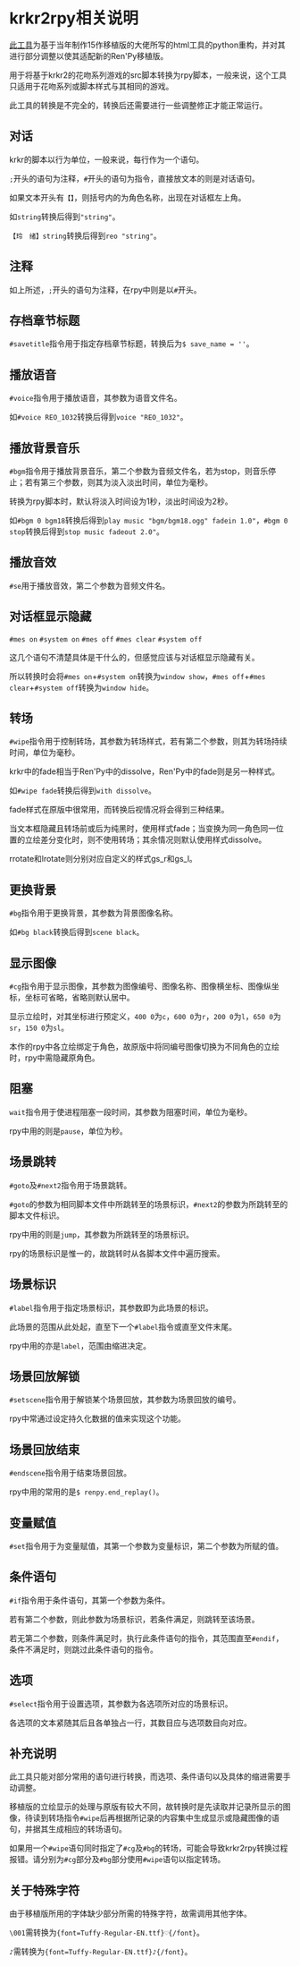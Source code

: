 # krkr2rpy相关说明

[此工具](../tools/krkr2rpy(python)/krkr2rpy.py)为基于当年制作15作移植版的大佬所写的html工具的python重构，并对其进行部分调整以使其适配新的Ren'Py移植版。

用于将基于krkr2的花吻系列游戏的src脚本转换为rpy脚本，一般来说，这个工具只适用于花吻系列或脚本样式与其相同的游戏。

此工具的转换是不完全的，转换后还需要进行一些调整修正才能正常运行。

## 对话

krkr的脚本以行为单位，一般来说，每行作为一个语句。

`;`开头的语句为注释，`#`开头的语句为指令，直接放文本的则是对话语句。

如果文本开头有`【】`，则括号内的为角色名称，出现在对话框左上角。

如`string`转换后得到`"string"`。

`【玲　绪】string`转换后得到`reo "string"`。

## 注释

如上所述，`;`开头的语句为注释，在rpy中则是以`#`开头。

## 存档章节标题

`#savetitle`指令用于指定存档章节标题，转换后为`$ save_name = ''`。

## 播放语音

`#voice`指令用于播放语音，其参数为语音文件名。

如`#voice REO_1032`转换后得到`voice "REO_1032"`。

## 播放背景音乐

`#bgm`指令用于播放背景音乐，第二个参数为音频文件名，若为stop，则音乐停止；若有第三个参数，则其为淡入淡出时间，单位为毫秒。

转换为rpy脚本时，默认将淡入时间设为1秒，淡出时间设为2秒。

如`#bgm 0 bgm18`转换后得到`play music "bgm/bgm18.ogg" fadein 1.0"`，`#bgm 0 stop`转换后得到`stop music fadeout 2.0"`。

## 播放音效

`#se`用于播放音效，第二个参数为音频文件名。

## 对话框显示隐藏

`#mes on` `#system on` `#mes off` `#mes clear` `#system off`

这几个语句不清楚具体是干什么的，但感觉应该与对话框显示隐藏有关。

所以转换时会将`#mes on`+`#system on`转换为`window show`，`#mes off`+`#mes clear`+`#system off`转换为`window hide`。

## 转场

`#wipe`指令用于控制转场，其参数为转场样式，若有第二个参数，则其为转场持续时间，单位为毫秒。

krkr中的fade相当于Ren'Py中的dissolve，Ren'Py中的fade则是另一种样式。

如`#wipe fade`转换后得到`with dissolve`。

fade样式在原版中很常用，而转换后视情况将会得到三种结果。

当文本框隐藏且转场前或后为纯黑时，使用样式fade；当变换为同一角色同一位置的立绘差分变化时，则不使用转场；其余情况则默认使用样式dissolve。

rrotate和lrotate则分别对应自定义的样式gs_r和gs_l。

## 更换背景

`#bg`指令用于更换背景，其参数为背景图像名称。

如`#bg black`转换后得到`scene black`。

## 显示图像

`#cg`指令用于显示图像，其参数为图像编号、图像名称、图像横坐标、图像纵坐标，坐标可省略，省略则默认居中。

显示立绘时，对其坐标进行预定义，`400 0`为`c`，`600 0`为`r`，`200 0`为`l`，`650 0`为`sr`，`150 0`为`sl`。

本作的rpy中各立绘绑定于角色，故原版中将同编号图像切换为不同角色的立绘时，rpy中需隐藏原角色。

## 阻塞

`wait`指令用于使进程阻塞一段时间，其参数为阻塞时间，单位为毫秒。

rpy中用的则是`pause`，单位为秒。

## 场景跳转

`#goto`及`#next2`指令用于场景跳转。

`#goto`的参数为相同脚本文件中所跳转至的场景标识，`#next2`的参数为所跳转至的脚本文件标识。

rpy中用的则是`jump`，其参数为所跳转至的场景标识。

rpy的场景标识是惟一的，故跳转时从各脚本文件中遍历搜索。

## 场景标识

`#label`指令用于指定场景标识，其参数即为此场景的标识。

此场景的范围从此处起，直至下一个`#label`指令或直至文件末尾。

rpy中用的亦是`label`，范围由缩进决定。

## 场景回放解锁

`#setscene`指令用于解锁某个场景回放，其参数为场景回放的编号。

rpy中常通过设定持久化数据的值来实现这个功能。

## 场景回放结束

`#endscene`指令用于结束场景回放。

rpy中用的常用的是`$ renpy.end_replay()`。

## 变量赋值

`#set`指令用于为变量赋值，其第一个参数为变量标识，第二个参数为所赋的值。

## 条件语句

`#if`指令用于条件语句，其第一个参数为条件。

若有第二个参数，则此参数为场景标识，若条件满足，则跳转至该场景。

若无第二个参数，则条件满足时，执行此条件语句的指令，其范围直至`#endif`，条件不满足时，则跳过此条件语句的指令。

## 选项

`#select`指令用于设置选项，其参数为各选项所对应的场景标识。

各选项的文本紧随其后且各单独占一行，其数目应与选项数目向对应。

## 补充说明

此工具只能对部分常用的语句进行转换，而选项、条件语句以及具体的缩进需要手动调整。

移植版的立绘显示的处理与原版有较大不同，故转换时是先读取并记录所显示的图像，待读到转场指令`#wipe`后再根据所记录的内容集中生成显示或隐藏图像的语句，并据其生成相应的转场语句。

如果用一个`#wipe`语句同时指定了`#cg`及`#bg`的转场，可能会导致krkr2rpy转换过程报错。请分别为`#cg`部分及`#bg`部分使用`#wipe`语句以指定转场。

## 关于特殊字符

由于移植版所用的字体缺少部分所需的特殊字符，故需调用其他字体。

`\001`需转换为`{font=Tuffy-Regular-EN.ttf}♡{/font}`。

`♪`需转换为`{font=Tuffy-Regular-EN.ttf}♪{/font}`。